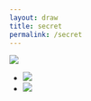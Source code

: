 ```yaml
---
layout: draw
title: secret
permalink: /secret
---
```


<a><img src="{{site.baseurl}}/public/images/20190101teammatch.png"></a><br>


<ul class="bxslider">
  <li><img src="{{site.baseurl}}/public/images/rfm/updateWarn2.png"></li>
  <li><img src="{{site.baseurl}}/public/images/rfm/updateWarn.png"></li>
</ul>

